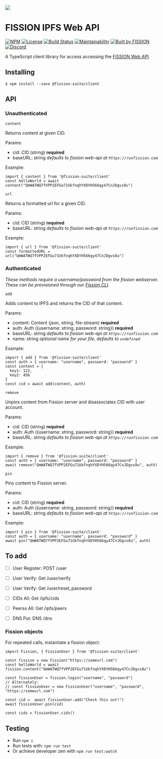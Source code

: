![](https://github.com/fission-suite/web-api/raw/master/assets/logo.png?sanitize=true)

# FISSION IPFS Web API

[![NPM](https://img.shields.io/npm/v/@fission-suite/client)](https://www.npmjs.com/package/@fission-suite/client)
[![License](https://img.shields.io/badge/License-Apache%202.0-blue.svg)](https://github.com/fission-suite/blob/master/LICENSE)
[![Build Status](https://travis-ci.org/fission-suite/typescript-client.svg?branch=master)](https://travis-ci.org/fission-suite/typescript-client)
[![Maintainability](https://api.codeclimate.com/v1/badges/2a271d744d14ad487a24/maintainability)](https://codeclimate.com/github/fission-suite/typescript-client/maintainability)
[![Built by FISSION](https://img.shields.io/badge/⌘-Built_by_FISSION-purple.svg)](https://fission.codes)
[![Discord](https://img.shields.io/discord/478735028319158273.svg)](https://discord.gg/zAQBDEq)

A TypeScript client library for access accessing the [FISSION Web API](https://github.com/fission-suite/web-api/).

## Installing
```
$ npm install --save @fission-suite/client
```

## API

### Unauthenticated

`content`

Returns content at given CID.

Params:
- cid: CID (string) **required**
- baseURL: string *defaults to fission web-api at `https://runfission.com`*

Example:
```
import { content } from '@fission-suite/client'
const helloWorld = await content("QmWATWQ7fVPP2EFGu71UkfnqhYXDYH566qy47CnJDgvs8u")
```

`url`

Returns a formatted url for a given CID.

Params:
- cid: CID (string) **required**
- baseURL: string *defaults to fission web-api at `https://runfission.com`*

Example:
```
import { url } from '@fission-suite/client'
const formattedURL = url("QmWATWQ7fVPP2EFGu71UkfnqhYXDYH566qy47CnJDgvs8u")
```

### Authenticated
*These methods require a username/password from the fission webserver. These can be provisioned through our [Fission CLI](https://github.com/fission-suite/cli).*

`add`

Adds content to IPFS and returns the CID of that content.

Params:
- content: Content (json, string, file-stream) **required**
- auth: Auth ({username: string, password: string}) **required**
- baseURL: string *defaults to fission web-api at `https://runfission.com`*
- name: string *optional name for your file, defaults to `undefined`*

Example:
```
import { add } from '@fission-suite/client'
const auth = { username: "username", password: "password" }
const content = {
  key1: 123,
  key2: 456
}
const cid = await add(content, auth)
```

`remove`

Unpins content from Fission server and disassociates CID with user account.

Params:
- cid: CID (string) **required**
- auth: Auth ({username: string, password: string}) **required**
- baseURL: string *defaults to fission web-api at `https://runfission.com`*

Example:
```
import { remove } from '@fission-suite/client'
const auth = { username: "username", password: "password" }
await remove("QmWATWQ7fVPP2EFGu71UkfnqhYXDYH566qy47CnJDgvs8u", auth)
```

`pin`

Pins content to Fission server.

Params:
- cid: CID (string) **required**
- auth: Auth ({username: string, password: string}) **required**
- baseURL: string *defaults to fission web-api at `https://runfission.com`*

Example:
```
import { pin } from '@fission-suite/client'
const auth = { username: "username", password: "password" }
await pin("QmWATWQ7fVPP2EFGu71UkfnqhYXDYH566qy47CnJDgvs8u", auth)
```

## To add
- [ ] User Register: POST /user
- [ ] User Verify: Get /user/verify
- [ ] User Verify: Get /user/reset_password
- [ ] CIDs All: Get /ipfs/cids
- [ ] Peerss All: Get /ipfs/peers
- [ ] DNS Put: DNS /dns




### Fission objects

For repeated calls, instantiate a fission object:
```
import Fission, { FissionUser } from '@fission-suite/client'

const fission = new Fission("https://someurl.com")
const helloWorld = await fission.content("QmWATWQ7fVPP2EFGu71UkfnqhYXDYH566qy47CnJDgvs8u")

const fissionUser = fission.login("username", "password")
// Alternately:
// const fissionUser = new FissionUser("username", "password", "https://someurl.com")

const cid =  await fissionUser.add("Check this out!")
await fissionUser.pin(cid)

const cids = fissionUser.cids()
```

## Testing
- Run `npm i`
- Run tests with: `npm run test`
- Or achieve developer zen with `npm run test:watch`
